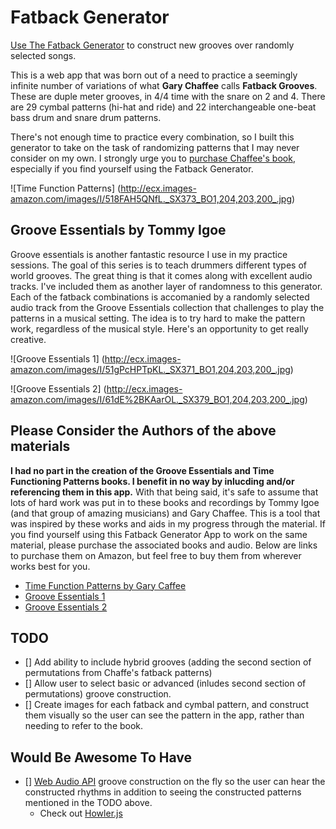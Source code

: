Fatback Generator
=================

[Use The Fatback Generator](http://somecallmejosh.github.io/fatback-generator) to construct new grooves over randomly selected songs.

This is a web app that was born out of a need to practice a seemingly infinite number of variations of what **Gary Chaffee** calls **Fatback Grooves**. These are duple meter grooves, in 4/4 time with the snare on 2 and 4. There are 29 cymbal patterns (hi-hat and ride) and 22 interchangeable one-beat bass drum and snare drum patterns. 

There's not enough time to practice every combination, so I built this generator to take on the task of randomizing patterns that I may never consider on my own. I strongly urge you to [purchase Chaffee's book](http://www.amazon.com/Time-Functioning-Patterns-Book-CD/dp/0769234771/ref=sr_1_1?ie=UTF8&qid=1447286821&sr=8-1&keywords=Gary+Chaffee), especially if you find yourself using the Fatback Generator.

![Time Function Patterns]
(http://ecx.images-amazon.com/images/I/518FAH5QNfL._SX373_BO1,204,203,200_.jpg)

## Groove Essentials by Tommy Igoe

Groove essentials is another fantastic resource I use in my practice sessions. The goal of this series is to teach drummers different types of world grooves. The great thing is that it comes along with excellent audio tracks. I've included them as another layer of randomness to this generator. Each of the fatback combinations is accomanied by a randomly selected audio track from the Groove Essentials collection that challenges to play the patterns in a musical setting. The idea is to try hard to make the pattern work, regardless of the musical style. Here's an opportunity to get really creative.

![Groove Essentials 1]
(http://ecx.images-amazon.com/images/I/51gPcHPTpKL._SX371_BO1,204,203,200_.jpg)

![Groove Essentials 2]
(http://ecx.images-amazon.com/images/I/61dE%2BKAarOL._SX379_BO1,204,203,200_.jpg)

## Please Consider the Authors of the above materials

**I had no part in the creation of the Groove Essentials and Time Functioning Patterns books. I benefit in no way by inlucding and/or referencing them in this app.** With that being said, it's safe to assume that lots of hard work was put in to these books and recordings by Tommy Igoe (and that group of amazing musicians) and Gary Chaffee. This is a tool that was inspired by these works and aids in my progress through the material. If you find yourself using this Fatback Generator App to work on the same material, please purchase the associated books and audio. Below are links to purchase them on Amazon, but feel free to buy them from wherever works best for you.

- [Time Function Patterns by Gary Caffee](http://www.amazon.com/Time-Functioning-Patterns-Book-CD/dp/0769234771/ref=sr_1_1?ie=UTF8&qid=1447286821&sr=8-1&keywords=Gary+Chaffee)
- [Groove Essentials 1](http://www.amazon.com/Groove-Essentials-Play-Along-Complete-Encyclopedia/dp/1423406788/ref=sr_1_1?ie=UTF8&qid=1447286628&sr=8-1&keywords=Groove+Essentials)
- [Groove Essentials 2](http://www.amazon.com/Firth-Presents-Groove-Essentials-Tommy/dp/1423464451/ref=sr_1_4?ie=UTF8&qid=1447286628&sr=8-4&keywords=Groove+Essentials)

## TODO

- [] Add ability to include hybrid grooves (adding the second section of permutations from Chaffe's fatback patterns)
- [] Allow user to select basic or advanced (inludes second section of permutations) groove construction.
- [] Create images for each fatback and cymbal pattern, and construct them visually so the user can see the pattern in the app, rather than needing to refer to the book.

## Would Be Awesome To Have

- [] [Web Audio API](https://developer.mozilla.org/en-US/docs/Web/API/Web_Audio_API) groove construction on the fly so the user can hear the constructed rhythms in addition to seeing the constructed patterns mentioned in the TODO above.
  - Check out [Howler.js](https://github.com/goldfire/howler.js/)
